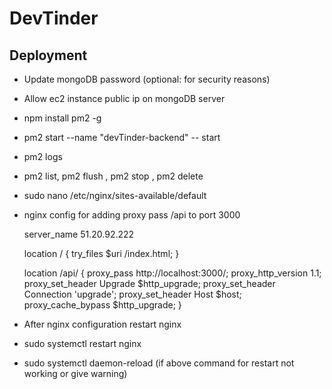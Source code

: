 # DevTinder

## Deployment

- Update mongoDB password (optional: for security reasons)
- Allow ec2 instance public ip on mongoDB server
- npm install pm2 -g
- pm2 start --name "devTinder-backend" -- start
- pm2 logs
- pm2 list, pm2 flush <name>, pm2 stop <name>, pm2 delete <name>
- sudo nano /etc/nginx/sites-available/default
- nginx config for adding proxy pass /api to port 3000

  server_name 51.20.92.222

  location / {
  try_files $uri /index.html;
  }

  location /api/ {
  proxy_pass http://localhost:3000/;
  proxy_http_version 1.1;
  proxy_set_header Upgrade $http_upgrade;
  proxy_set_header Connection 'upgrade';
  proxy_set_header Host $host;
  proxy_cache_bypass $http_upgrade;
  }

- After nginx configuration restart nginx
- sudo systemctl restart nginx
- sudo systemctl daemon-reload (if above command for restart not working or give warning)

